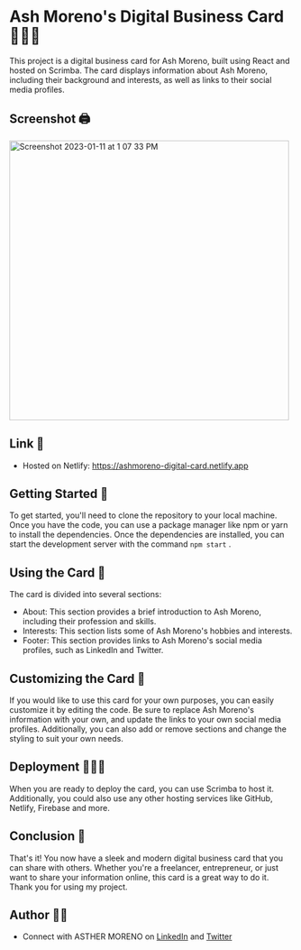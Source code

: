 # Ash Moreno's Digital Business Card 👩🏼‍💻

This project is a digital business card for Ash Moreno, built using React and hosted on Scrimba. The card displays information about Ash Moreno, including their background and interests, as well as links to their social media profiles.

## Screenshot 🖨️

<img width="496" alt="Screenshot 2023-01-11 at 1 07 33 PM" src="https://user-images.githubusercontent.com/89284873/211897162-82b39142-f6a2-4791-b3ea-e7eea25688dc.png">

## Link 🔗

- Hosted on Netlify: https://ashmoreno-digital-card.netlify.app

## Getting Started 🏁

To get started, you'll need to clone the repository to your local machine. Once you have the code, you can use a package manager like npm or yarn to install the dependencies. Once the dependencies are installed, you can start the development server with the command `npm start` .

## Using the Card 🧐

The card is divided into several sections:

- About: This section provides a brief introduction to Ash Moreno, including their profession and skills.
- Interests: This section lists some of Ash Moreno's hobbies and interests.
- Footer: This section provides links to Ash Moreno's social media profiles, such as LinkedIn and Twitter.

## Customizing the Card 📝

If you would like to use this card for your own purposes, you can easily customize it by editing the code. Be sure to replace Ash Moreno's information with your own, and update the links to your own social media profiles. Additionally, you can also add or remove sections and change the styling to suit your own needs.

## Deployment 🏃🏼‍♀️

When you are ready to deploy the card, you can use Scrimba to host it. Additionally, you could also use any other hosting services like GitHub, Netlify, Firebase and more.

## Conclusion 📍

That's it! You now have a sleek and modern digital business card that you can share with others. Whether you're a freelancer, entrepreneur, or just want to share your information online, this card is a great way to do it. Thank you for using my project.

## Author 👸🏼

- Connect with ASTHER MORENO on [LinkedIn](https://www.linkedin.com/in/asthermoreno10/) and [Twitter](https://twitter.com/sexy_gravy)

